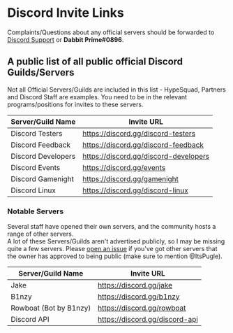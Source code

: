 # Discord Invite Links
Complaints/Questions about any official servers should be forwarded to [Discord Support](mailto:support@discordapp.com) or **Dabbit Prime#0896**.

## A public list of all public official Discord Guilds/Servers
Not all Official Servers/Guilds are included in this list - HypeSquad, Partners and Discord Staff are examples. You need to be in the relevant programs/positions for invites to these servers.

Server/Guild Name | Invite URL
------------ | -------------
Discord Testers | https://discord.gg/discord-testers
Discord Feedback | https://discord.gg/discord-feedback
Discord Developers | https://discord.gg/discord-developers
Discord Events | https://discord.gg/events
Discord Gamenight | https://discord.gg/gamenight
Discord Linux | https://discord.gg/discord-linux

### Notable Servers
Several staff have opened their own servers, and the community hosts a range of other servers.  
A lot of these Servers/Guilds aren't advertised publicly, so I may be missing quite a few servers. Please [open an issue](https://github.com/ItsPugle/DiscordApp/issues/new) if you've got other servers that the owner has approved to being public (make sure to mention @ItsPugle).

Server/Guild Name | Invite URL
------------ | -------------
Jake | https://discord.gg/jake
B1nzy | https://discord.gg/b1nzy
Rowboat (Bot by B1nzy) | https://discord.gg/rowboat
Discord API | https://discord.gg/discord-api
